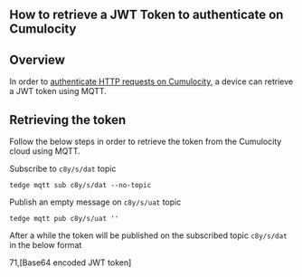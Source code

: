## How to retrieve a JWT Token to authenticate on Cumulocity

## Overview

In order to [authenticate HTTP requests on Cumulocity](https://cumulocity.com/guides/10.5.0/reference/rest-implementation/#authentication),
a device can retrieve a JWT token using MQTT.

## Retrieving the token

Follow the below steps in order to retrieve the token from the Cumulocity cloud using MQTT.

Subscribe to `c8y/s/dat` topic

```
tedge mqtt sub c8y/s/dat --no-topic
```

Publish an empty message on `c8y/s/uat` topic

```
tedge mqtt pub c8y/s/uat ''
```

After a while the token will be published on the subscribed topic `c8y/s/dat` in the below format

71,[Base64 encoded JWT token]
